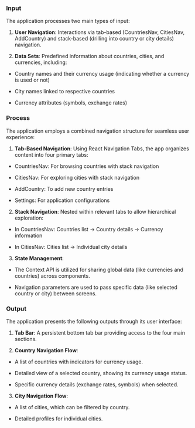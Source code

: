### Input

The application processes two main types of input:

1. **User Navigation**: Interactions via tab-based (CountriesNav, CitiesNav, AddCountry) and stack-based (drilling into country or city details) navigation.

2. **Data Sets**: Predefined information about countries, cities, and currencies, including:

- Country names and their currency usage (indicating whether a currency is used or not)

- City names linked to respective countries

- Currency attributes (symbols, exchange rates)

### Process

The application employs a combined navigation structure for seamless user experience:

1. **Tab-Based Navigation**: Using React Navigation Tabs, the app organizes content into four primary tabs:

- CountriesNav: For browsing countries with stack navigation

- CitiesNav: For exploring cities with stack navigation

- AddCountry: To add new country entries

- Settings: For application configurations

2. **Stack Navigation**: Nested within relevant tabs to allow hierarchical exploration:

- In CountriesNav: Countries list → Country details → Currency information

- In CitiesNav: Cities list → Individual city details

3. **State Management**:

- The Context API is utilized for sharing global data (like currencies and countries) across components.

- Navigation parameters are used to pass specific data (like selected country or city) between screens.

### Output

The application presents the following outputs through its user interface:

1. **Tab Bar**: A persistent bottom tab bar providing access to the four main sections.

2. **Country Navigation Flow**:

- A list of countries with indicators for currency usage.

- Detailed view of a selected country, showing its currency usage status.

- Specific currency details (exchange rates, symbols) when selected.

3. **City Navigation Flow**:

- A list of cities, which can be filtered by country.

- Detailed profiles for individual cities.